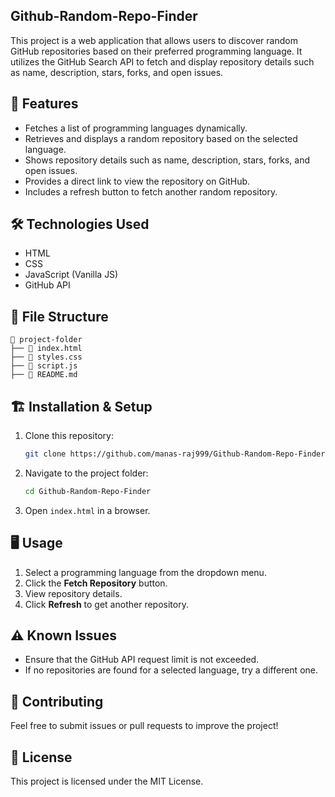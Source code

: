 ## Github-Random-Repo-Finder
 This project is a web application that allows users to discover random GitHub repositories based on their preferred programming language. It utilizes the GitHub Search API to fetch and display repository details such as name, description, stars, forks, and open issues.

## 🚀 Features
- Fetches a list of programming languages dynamically.
- Retrieves and displays a random repository based on the selected language.
- Shows repository details such as name, description, stars, forks, and open issues.
- Provides a direct link to view the repository on GitHub.
- Includes a refresh button to fetch another random repository.

## 🛠️ Technologies Used
- HTML
- CSS
- JavaScript (Vanilla JS)
- GitHub API

## 📂 File Structure
```
📂 project-folder
├── 📄 index.html       
├── 📄 styles.css       
├── 📄 script.js       
├── 📄 README.md        
```

## 🏗️ Installation & Setup
1. Clone this repository:
   ```sh
   git clone https://github.com/manas-raj999/Github-Random-Repo-Finder.git
   ```
2. Navigate to the project folder:
   ```sh
   cd Github-Random-Repo-Finder
   ```
3. Open `index.html` in a browser.

## 🖥️ Usage
1. Select a programming language from the dropdown menu.
2. Click the **Fetch Repository** button.
3. View repository details.
4. Click **Refresh** to get another repository.

## ⚠️ Known Issues
- Ensure that the GitHub API request limit is not exceeded.
- If no repositories are found for a selected language, try a different one.

## 🤝 Contributing
Feel free to submit issues or pull requests to improve the project!

## 📜 License
This project is licensed under the MIT License.
